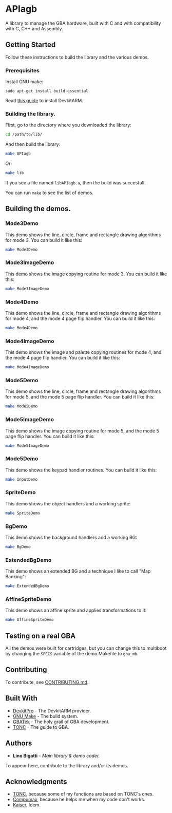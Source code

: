 # APIagb

A library to manage the GBA hardware, built with C and with compatibility with C, C++ and Assembly.

## Getting Started

Follow these instructions to build the library and the various demos.

### Prerequisites

Install GNU make:

```
sudo apt-get install build-essential
```

Read [this guide](https://devkitpro.org/wiki/Getting_Started) to install DevkitARM.

### Building the library.

First, go to the directory where you downloaded the library:

```bash
cd /path/to/lib/
```

And then build the library:

```bash
make APIagb
```
Or:
```bash
make lib
```

If you see a file named `libAPIagb.a`, then the build was succesfull.

You can run `make` to see the list of demos.

## Building the demos.

### Mode3Demo

This demo shows the line, circle, frame and rectangle drawing algorithms for mode 3. You can build it like this:

```bash
make Mode3Demo
```

### Mode3ImageDemo

This demo shows the image copying routine for mode 3. You can build it like this:

```bash
make Mode3ImageDemo
```

### Mode4Demo

This demo shows the line, circle, frame and rectangle drawing algorithms for mode 4, and the mode 4 page flip handler. You can build it like this:

```bash
make Mode4Demo
```

### Mode4ImageDemo

This demo shows the image and palette copying routines for mode 4, and the mode 4 page flip handler. You can build it like this:

```bash
make Mode4ImageDemo
```

### Mode5Demo

This demo shows the line, circle, frame and rectangle drawing algorithms for mode 5, and the mode 5 page flip handler. You can build it like this:

```bash
make Mode5Demo
```

### Mode5ImageDemo

This demo shows the image copying routine for mode 5, and the mode 5 page flip handler. You can build it like this:

```bash
make Mode5ImageDemo
```

### Mode5Demo

This demo shows the keypad handler routines. You can build it like this:

```bash
make InputDemo
```

### SpriteDemo

This demo shows the object handlers and a working sprite:

```bash
make SpriteDemo
```

### BgDemo

This demo shows the background handlers and a working BG:

```bash
make BgDemo
```

### ExtendedBgDemo

This demo shows an extended BG and a technique I like to call "Map Banking":

```bash
make ExtendedBgDemo
```

### AffineSpriteDemo

This demo shows an affine sprite and applies transformations to it:

```bash
make AffineSpriteDemo
```

## Testing on a real GBA

All the demos were built for cartridges, but you can change this to multiboot by changing the `SPECS` variable of the demo Makefile to `gba_mb`.

## Contributing

To contribute, see [CONTRIBUTING.md](https://github.com/LinoBigatti/APIagb-dev/blob/developement/CONTRIBUTING.md).

## Built With

* [DevkitPro](https://github.com/devkitPro) - The DevkitARM provider.
* [GNU Make](https://www.gnu.org/software/make/) - The build system.
* [GBATek](https://problemkaputt.de/gbatek.htm) - The holy grail of GBA development.
* [TONC](https://www.coranac.com/tonc/text/toc.htm) - The guide to GBA.

## Authors

* **Lino Bigatti** - *Main library & demo coder.*

To appear here, contribute to the library and/or its demos.

## Acknowledgments

* [TONC](https://www.coranac.com/tonc/text/toc.htm), because some of my functions are based on TONC's ones.
* [Compumax](https://github.com/CompuMaxx), because he helps me when my code don't works.
* [Kaiser](https://github.com/kaisermg5), Idem.
